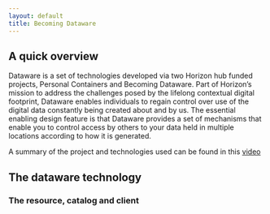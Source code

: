 ```yaml
---
layout: default
title: Becoming Dataware
---
```


## A quick overview

Dataware is a set of technologies developed via two Horizon hub funded projects, Personal Containers and Becoming Dataware. Part of Horizon’s mission to address the challenges posed by the lifelong contextual digital footprint, Dataware enables individuals to regain control over use of the digital data constantly being created about and by us. The essential enabling design feature is that Dataware provides a set of mechanisms that enable you to control access by others to your data held in multiple locations according to how it is generated. 

A summary of the project and technologies used can be found in this <a href="/assets/videos/becoming_dataware.mov">video</a>

## The dataware technology

### The resource, catalog and client


<div class="row">
    

</div>
